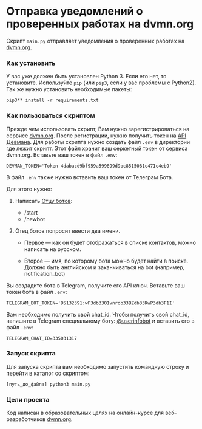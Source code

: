 # Отправка уведомлений о проверенных работах на dvmn.org

Скрипт ```main.py``` отправляет уведомления о проверенных работах на [dvmn.org](https://dvmn.org/).

### Как установить

У вас уже должен быть установлен Python 3. Если его нет, то установите.
Используйте `pip` (или `pip3`, если у вас проблемы с Python2). Так же нужно установить необходимые пакеты:
```
pip3** install -r requirements.txt
```

### Как пользоваться скриптом

Прежде чем использовать скрипт, Вам нужно зарегистрироваться на сервисе [dvmn.org](https://dvmn.org/).
После регистрации, нужно получить токен на [API Девмана](https://dvmn.org/api/docs/).
Для работы скрипта нужно создать файл ```.env``` в директории где лежит скрипт.
Этот файл хранит ваш серкетный токен от сервиса dvmn.org. Вставьте ваш токен в файл ```.env```:
```
DEVMAN_TOKEN='Token 4dabacd9bf959a599899d9bc8515081c471c4eb9'
```
В файл ```.env``` также нужно вставить ваш токен от Телеграм Бота. 

Для этого нужно:
1. Написать [Отцу ботов](https://telegram.me/BotFather):
    * /start
    * /newbot

2. Отец ботов попросит ввести два имени. 

    * Первое — как он будет отображаться в списке контактов, можно написать на русском. 

    * Второе — имя, по которому бота можно будет найти в поиске. 
      Должно быть английском и заканчиваться на bot (например, notification_bot)

Вы создадите бота в Telegram, получите его API ключ. Вставьте ваш токен бота в файл ```.env```:
```
TELEGRAM_BOT_TOKEN='95132391:wP3db3301vnrob33BZdb33KwP3db3F1I'
```
Вам необходимо получить свой chat_id. 
Чтобы получить свой chat_id, напишите в Telegram специальному боту: [@userinfobot](https://telegram.me/userinfobot)
и вставить его в файл ```.env```:
```
TELEGRAM_CHAT_ID=335031317
```
### Запуск скрипта
Для запуска скрипта вам необходимо запустить командную строку и перейти в каталог со скриптом:
```
[путь_до_файла] python3 main.py 
```

### Цели проекта

Код написан в образовательных целях на онлайн-курсе для веб-разработчиков [dvmn.org](https://dvmn.org/).